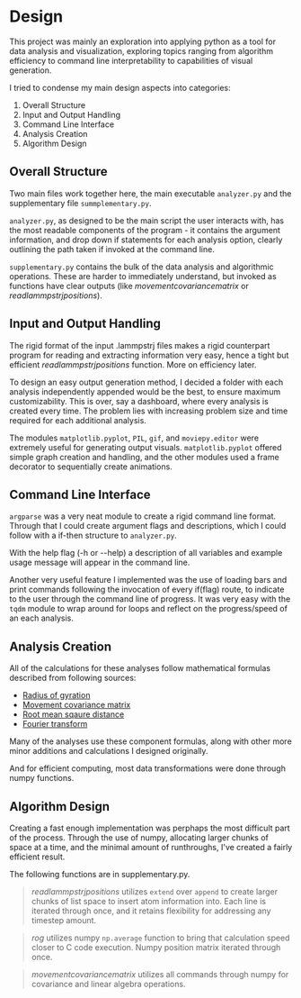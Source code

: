 # Design

This project was mainly an exploration into applying python as a tool for data analysis and visualization, exploring topics ranging from algorithm efficiency to command line interpretability to capabilities of visual generation.

I tried to condense my main design aspects into categories:
1. Overall Structure
2. Input and Output Handling
3. Command Line Interface
4. Analysis Creation
5. Algorithm Design

## Overall Structure

Two main files work together here, the main executable `analyzer.py` and the supplementary file `summplementary.py`.

`analyzer.py`, as designed to be the main script the user interacts with, has the most readable components of the program - it contains the argument information, and drop down if statements for each analysis option, clearly outlining the path taken if invoked at the command line.

`supplementary.py` contains the bulk of the data analysis and algorithmic operations. These are harder to immediately understand, but invoked as functions have clear outputs (like *movementcovariancematrix* or *readlammpstrjpositions*).

## Input and Output Handling

The rigid format of the input .lammpstrj files makes a rigid counterpart program for reading and extracting information very easy, hence a tight but efficient *readlammpstrjpositions* function. More on efficiency later.

To design an easy output generation method, I decided a folder with each analysis independently appended would be the best, to ensure maximum customizability. This is over, say a dashboard, where every analysis is created every time. The problem lies with increasing problem size and time required for each additional analysis.

The modules `matplotlib.pyplot`, `PIL`, `gif`, and `moviepy.editor` were extremely useful for generating output visuals. `matplotlib.pyplot` offered simple graph creation and handling, and the other modules used a frame decorator to sequentially create animations.

## Command Line Interface

`argparse` was a very neat module to create a rigid command line format. Through that I could create argument flags and descriptions, which I could follow with a if-then structure to `analyzer.py`.

With the help flag (-h or --help) a description of all variables and example usage message will appear in the command line.

Another very useful feature I implemented was the use of loading bars and print commands following the invocation of every if(flag) route, to indicate to the user through the command line of progress. It was very easy with the `tqdm` module to wrap around for loops and reflect on the progress/speed of an each analysis.

## Analysis Creation

All of the calculations for these analyses follow mathematical formulas described from following sources:
- [Radius of gyration](https://en.wikipedia.org/wiki/Radius_of_gyration)
- [Movement covariance matrix](https://en.wikipedia.org/wiki/Covariance_matrix)
- [Root mean sqaure distance](https://en.wikipedia.org/wiki/Mean_squared_displacement)
- [Fourier transform](https://numpy.org/doc/stable/reference/routines.fft.html#implementation-details)

Many of the analyses use these component formulas, along with other more minor additions and calculations I designed originally.

And for efficient computing, most data transformations were done through numpy functions.

## Algorithm Design

Creating a fast enough implementation was perphaps the most difficult part of the process. Through the use of numpy, allocating larger chunks of space at a time, and the minimal amount of runthroughs, I've created a fairly efficient result.

The following functions are in supplementary.py.
>*readlammpstrjpositions* utilizes `extend` over `append` to create larger chunks of list space to insert atom information into. Each line is iterated through once, and it retains flexibility for addressing any timestep amount.

>*rog* utilizes numpy `np.average` function to bring that calculation speed closer to C code execution. Numpy position matrix iterated through once.

>*movementcovariancematrix* utilizes all commands through numpy for covariance and linear algebra operations.

